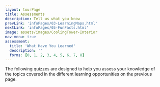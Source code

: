 ```yaml
---
layout: tourPage
title: Assessments
description: Tell us what you know
prevLink: 'infoPages/03-LearningMaps.html'
nextLink: 'infoPages/05-FunFacts.html'
image: assets/images/CoolingTower-Interior
nav-menu: true
assessment:
  title: 'What Have You Learned'
  description: ''
  forms: [0, 1, 2, 3, 4, 5, 6, 7, 8]
---
```

The following quizzes are designed to help you assess your knowledge of the topics covered
in the different learning opportunities on the previous page.
